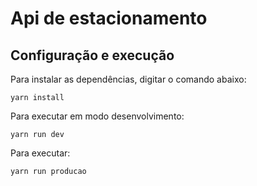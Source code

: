 # Api de estacionamento

## Configuração e execução

Para instalar as dependências, digitar o comando abaixo:

```yarn install```

Para executar em modo desenvolvimento:

```yarn run dev ```

Para executar:

``` yarn run producao ```
